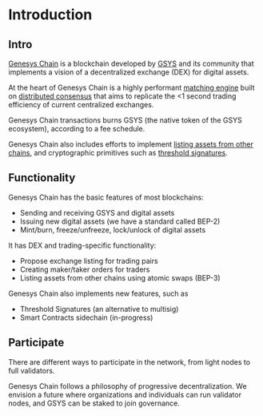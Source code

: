 # Introduction


## Intro

[Genesys Chain](https://www.genesys.network) is a blockchain developed by [GSYS](https://www.genesys.network) and its community that implements a vision of a decentralized exchange (DEX) for digital assets.

At the heart of Genesys Chain is a highly performant [matching engine](./concepts/matching-engine.md) built on [distributed consensus](./concepts/architecture.md) that aims to replicate the <1 second trading efficiency of current centralized exchanges.

Genesys Chain transactions burns GSYS (the native token of the GSYS ecosystem), according to a fee schedule.

Genesys Chain also includes efforts to implement [listing assets from other chains](../atomic-swap.md), and cryptographic primitives such as [threshold signatures](./concepts/threshold-signature-scheme.md).

## Functionality

Genesys Chain has the basic features of most blockchains:

- Sending and receiving GSYS and digital assets
- Issuing new digital assets (we have a standard called BEP-2)
- Mint/burn, freeze/unfreeze, lock/unlock of digital assets

It has DEX and trading-specific functionality:

- Propose exchange listing for trading pairs
- Creating maker/taker orders for traders
- Listing assets from other chains using atomic swaps (BEP-3)

Genesys Chain also implements new features, such as

- Threshold Signatures (an alternative to multisig)
- Smart Contracts sidechain (in-progress)

## Participate

There are different ways to participate in the network, from light nodes to full validators.

Genesys Chain follows a philosophy of progressive decentralization. We envision a future where organizations and individuals can run validator nodes, and GSYS can be staked to join governance.
